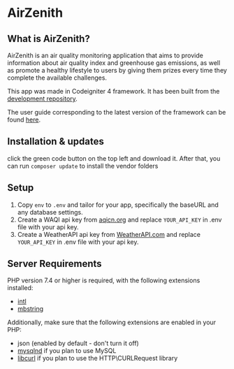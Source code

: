 # AirZenith

## What is AirZenith?

AirZenith is an air quality monitoring application that aims to provide information about air quality index and greenhouse gas emissions, as well as promote a healthy lifestyle to users by giving them prizes every time they complete the available challenges.

This app was made in Codeigniter 4 framework.
It has been built from the
[development repository](https://github.com/codeigniter4/CodeIgniter4).

The user guide corresponding to the latest version of the framework can be found
[here](https://codeigniter4.github.io/userguide/).

## Installation & updates

click the green code button on the top left and download it.
After that, you can run `composer update` to install the vendor folders

## Setup

1.  Copy `env` to `.env` and tailor for your app, specifically the baseURL
and any database settings.
2. Create a WAQI api key from [aqicn.org](https://aqicn.org/data-platform/token/) and replace `YOUR_API_KEY` in .env file with your api key.
3. Create a WeatherAPI api key from [WeatherAPI.com](https://www.weatherapi.com/signup.aspx) and replace `YOUR_API_KEY` in .env file with your api key.

## Server Requirements

PHP version 7.4 or higher is required, with the following extensions installed:

- [intl](http://php.net/manual/en/intl.requirements.php)
- [mbstring](http://php.net/manual/en/mbstring.installation.php)

Additionally, make sure that the following extensions are enabled in your PHP:

- json (enabled by default - don't turn it off)
- [mysqlnd](http://php.net/manual/en/mysqlnd.install.php) if you plan to use MySQL
- [libcurl](http://php.net/manual/en/curl.requirements.php) if you plan to use the HTTP\CURLRequest library
